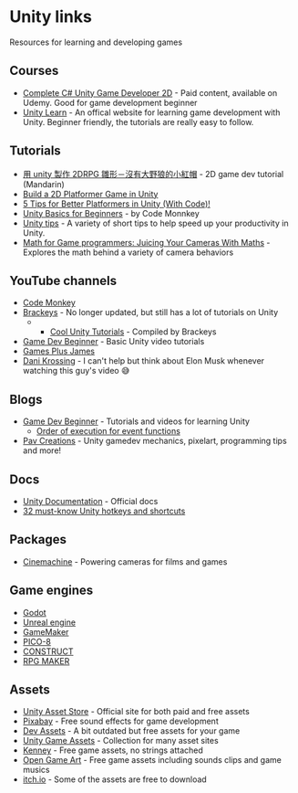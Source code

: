 # Unity links

Resources for learning and developing games

## Courses

- [Complete C# Unity Game Developer 2D](https://www.udemy.com/course/unitycourse/) - Paid content, available on Udemy. Good for game development beginner
- [Unity Learn](https://learn.unity.com/) - An offical website for learning game development with Unity. Beginner friendly, the tutorials are really easy to follow.

## **Tutorials**

- [用 unity 製作 2DRPG 雛形－沒有大野狼的小紅帽](https://ithelp.ithome.com.tw/users/20141001/ironman/4489) - 2D game dev tutorial (Mandarin)
- [Build a 2D Platformer Game in Unity](https://www.youtube.com/playlist?list=PLrnPJCHvNZuCVTz6lvhR81nnaf1a-b67U)
- [5 Tips for Better Platformers in Unity (With Code)!](youtube.com/watch?v=8QPmhDYn6rk)
- [Unity Basics for Beginners](https://www.youtube.com/watch?v=8pC3SE5PIzY&list=PLzDRvYVwl53vxdAPq8OznBAdjf0eeiipT&index=3&t=215s) - by Code Monnkey
- [Unity tips](https://www.youtube.com/playlist?list=PLX2vGYjWbI0T-NxtmrkoqFpa4Ck2UeYab) - A variety of short tips to help speed up your productivity in Unity.
- [Math for Game programmers: Juicing Your Cameras With Maths](https://www.youtube.com/watch?v=tu-Qe66AvtY) - Explores the math behind a variety of camera behaviors

## YouTube channels

- [Code Monkey](https://www.youtube.com/c/CodeMonkeyUnity)
- [Brackeys](https://www.youtube.com/c/Brackeys/featured) - No longer updated, but still has a lot of tutorials on Unity
  - - [Cool Unity Tutorials](https://www.youtube.com/playlist?list=PLPV2KyIb3jR4GH32npxmkXE-AHnlamcdG) - Compiled by Brackeys
- [Game Dev Beginner](https://www.youtube.com/c/GameDevBeginner/featured) - Basic Unity video tutorials
- [Games Plus James](https://www.youtube.com/c/gamesplusjames)
- [Dani Krossing](https://www.youtube.com/@Dani_Krossing) - I can't help but think about Elon Musk whenever watching this guy's video 😅

## Blogs

- [Game Dev Beginner](https://gamedevbeginner.com/) - Tutorials and videos for learning Unity
  - [Order of execution for event functions](https://docs.unity3d.com/Manual/ExecutionOrder.html)
- [Pav Creations](https://pavcreations.com/) - Unity gamedev mechanics, pixelart, programming tips and more!

## Docs

- [Unity Documentation](https://docs.unity3d.com/Manual/index.html) - Official docs
- [32 must-know Unity hotkeys and shortcuts](https://www.evercast.us/blog/unity-hotkeys-shortcuts)

## Packages

- [Cinemachine](https://unity.com/unity/features/editor/art-and-design/cinemachine) - Powering cameras for films and games

## Game engines

- [Godot](https://godotengine.org/)
- [Unreal engine](https://www.unrealengine.com/en-US)
- [GameMaker](https://gamemaker.io/en/gamemaker)
- [PICO-8](https://www.lexaloffle.com/pico-8.php)
- [CONSTRUCT](https://www.construct.net/en)
- [RPG MAKER](https://www.rpgmakerweb.com/)

## Assets

- [Unity Asset Store](https://assetstore.unity.com/) - Official site for both paid and free assets
- [Pixabay](https://pixabay.com/sound-effects/) - Free sound effects for game development
- [Dev Assets](https://devassets.com/) - A bit outdated but free assets for your game
- [Unity Game Assets](https://github.com/HotpotDesign/Unity-Game-Assets) - Collection for many asset sites
- [Kenney](https://www.kenney.nl/) - Free game assets, no strings attached
- [Open Game Art](https://opengameart.org/) - Free game assets including sounds clips and game musics
- [itch.io](https://itch.io/game-assets) - Some of the assets are free to download
